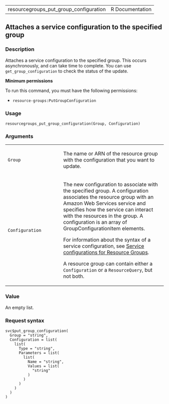 <table style="width: 100%;">
<tbody>
<tr class="odd">
<td>resourcegroups_put_group_configuration</td>
<td style="text-align: right;">R Documentation</td>
</tr>
</tbody>
</table>

## Attaches a service configuration to the specified group

### Description

Attaches a service configuration to the specified group. This occurs
asynchronously, and can take time to complete. You can use
`get_group_configuration` to check the status of the update.

**Minimum permissions**

To run this command, you must have the following permissions:

-   `resource-groups:PutGroupConfiguration`

### Usage

    resourcegroups_put_group_configuration(Group, Configuration)

### Arguments

<table>
<colgroup>
<col style="width: 35%" />
<col style="width: 65%" />
</colgroup>
<tbody>
<tr class="odd">
<td><code
id="resourcegroups_put_group_configuration_:_Group">Group</code></td>
<td><p>The name or ARN of the resource group with the configuration that
you want to update.</p></td>
</tr>
<tr class="even">
<td><code
id="resourcegroups_put_group_configuration_:_Configuration">Configuration</code></td>
<td><p>The new configuration to associate with the specified group. A
configuration associates the resource group with an Amazon Web Services
service and specifies how the service can interact with the resources in
the group. A configuration is an array of GroupConfigurationItem
elements.</p>
<p>For information about the syntax of a service configuration, see <a
href="https://docs.aws.amazon.com/ARG/latest/userguide/about-slg.html">Service
configurations for Resource Groups</a>.</p>
<p>A resource group can contain either a <code>Configuration</code> or a
<code>ResourceQuery</code>, but not both.</p></td>
</tr>
</tbody>
</table>

### Value

An empty list.

### Request syntax

    svc$put_group_configuration(
      Group = "string",
      Configuration = list(
        list(
          Type = "string",
          Parameters = list(
            list(
              Name = "string",
              Values = list(
                "string"
              )
            )
          )
        )
      )
    )
